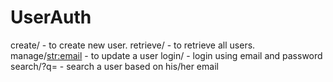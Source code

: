# UserAuth

create/ - to create new user.
retrieve/ - to retrieve all users.
manage/<str:email> - to update a user
login/ - login using email and password
search/?q= - search a user based on his/her email
